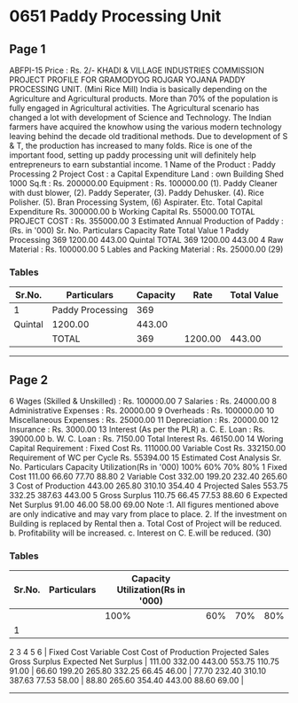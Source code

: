 # 0651 Paddy Processing Unit

## Page 1

ABFPI-15 Price : Rs. 2/- KHADI & VILLAGE INDUSTRIES COMMISSION PROJECT PROFILE FOR GRAMODYOG ROJGAR YOJANA PADDY PROCESSING UNIT. (Mini Rice Mill) India is basically depending on the Agriculture and Agricultural products. More than 70% of the population is fully engaged in Agricultural activities. The Agricultural scenario has changed a lot with development of Science and Technology. The Indian farmers have acquired the knowhow using the various modern technology leaving behind the decade old traditional methods. Due to development of S & T, the production has increased to many folds. Rice is one of the important food, setting up paddy processing unit will definitely help entrepreneurs to earn substantial income. 1 Name of the Product : Paddy Processing 2 Project Cost : a Capital Expenditure Land : own Building Shed 1000 Sq.ft : Rs. 200000.00 Equipment : Rs. 100000.00 (1). Paddy Cleaner with dust blower, (2). Paddy Seperater, (3). Paddy Dehusker. (4). Rice Polisher. (5). Bran Processing System, (6) Aspirater. Etc. Total Capital Expenditure Rs. 300000.00 b Working Capital Rs. 55000.00 TOTAL PROJECT COST : Rs. 355000.00 3 Estimated Annual Production of Paddy : (Rs. in '000) Sr. No. Particulars Capacity Rate Total Value 1 Paddy Processing 369 1200.00 443.00 Quintal TOTAL 369 1200.00 443.00 4 Raw Material : Rs. 100000.00 5 Lables and Packing Material : Rs. 25000.00 (29)

### Tables

| Sr.No. | Particulars | Capacity | Rate | Total Value |
|---|---|---|---|---|
| 1 | Paddy Processing | 369
Quintal | 1200.00 | 443.00 |
|  | TOTAL | 369 | 1200.00 | 443.00 |

---

## Page 2

6 Wages (Skilled & Unskilled) : Rs. 100000.00 7 Salaries : Rs. 24000.00 8 Administrative Expenses : Rs. 20000.00 9 Overheads : Rs. 100000.00 10 Miscellaneous Expenses : Rs. 25000.00 11 Depreciation : Rs. 20000.00 12 Insurance : Rs. 3000.00 13 Interest (As per the PLR) a. C. E. Loan : Rs. 39000.00 b. W. C. Loan : Rs. 7150.00 Total Interest Rs. 46150.00 14 Woring Capital Requirement : Fixed Cost Rs. 111000.00 Variable Cost Rs. 332150.00 Requirement of WC per Cycle Rs. 55394.00 15 Estimated Cost Analysis Sr. No. Particulars Capacity Utilization(Rs in '000) 100% 60% 70% 80% 1 Fixed Cost 111.00 66.60 77.70 88.80 2 Variable Cost 332.00 199.20 232.40 265.60 3 Cost of Production 443.00 265.80 310.10 354.40 4 Projected Sales 553.75 332.25 387.63 443.00 5 Gross Surplus 110.75 66.45 77.53 88.60 6 Expected Net Surplus 91.00 46.00 58.00 69.00 Note :1. All figures mentioned above are only indicative and may vary from place to place. 2. If the investment on Building is replaced by Rental then a. Total Cost of Project will be reduced. b. Profitability will be increased. c. Interest on C. E.will be reduced. (30)

### Tables

| Sr.No. | Particulars | Capacity Utilization(Rs in '000) |  |  |  |
|---|---|---|---|---|---|
|  |  | 100% | 60% | 70% | 80% |
| 1
2
3
4
5
6 | Fixed Cost
Variable Cost
Cost of Production
Projected Sales
Gross Surplus
Expected Net Surplus | 111.00
332.00
443.00
553.75
110.75
91.00 | 66.60
199.20
265.80
332.25
66.45
46.00 | 77.70
232.40
310.10
387.63
77.53
58.00 | 88.80
265.60
354.40
443.00
88.60
69.00 |

---
